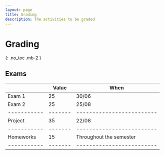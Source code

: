 ```yaml
---
layout: page
title: Grading
description: The activities to be graded
---
```


# Grading

{: .no_toc .mb-2 }

## Exams

|           | Value | When                    |
|-----------|-------|-------------------------|
| Exam 1    | 25    | 30/06                   |
| Exam 2    | 25    | 25/08                   |
|-----------|-------|-------------------------|
| Project   | 35    | 22/08                   |
|-----------|-------|-------------------------|
| Homeworks | 15    | Throughout the semester |
|-----------|-------|-------------------------|
